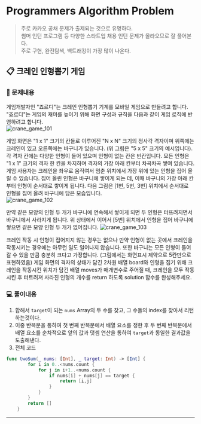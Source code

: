 # Programmers Algorithm Problem
> 주로 카카오 공채 문제가 출제되는 것으로 유명하다.   
> 썸머 인턴 프로그램 등 다양한 스타트업 채용 인턴 문제가 올라오므로 잘 풀어본다.   
> 주로 구현, 완전탐색, 백트래킹이 가장 많이 나온다.   

## 📋 크레인 인형뽑기 게임
### 📜 문제내용   
게임개발자인 "죠르디"는 크레인 인형뽑기 기계를 모바일 게임으로 만들려고 합니다.   
"죠르디"는 게임의 재미를 높이기 위해 화면 구성과 규칙을 다음과 같이 게임 로직에 반영하려고 합니다.   
![crane_game_101](https://user-images.githubusercontent.com/92699723/150051404-341b797c-1e6a-4895-85aa-aff2c34e1275.png)

게임 화면은 "1 x 1" 크기의 칸들로 이루어진 "N x N" 크기의 정사각 격자이며 위쪽에는 크레인이 있고 오른쪽에는 바구니가 있습니다. (위 그림은 "5 x 5" 크기의 예시입니다). 각 격자 칸에는 다양한 인형이 들어 있으며 인형이 없는 칸은 빈칸입니다. 모든 인형은 "1 x 1" 크기의 격자 한 칸을 차지하며 격자의 가장 아래 칸부터 차곡차곡 쌓여 있습니다. 게임 사용자는 크레인을 좌우로 움직여서 멈춘 위치에서 가장 위에 있는 인형을 집어 올릴 수 있습니다. 집어 올린 인형은 바구니에 쌓이게 되는 데, 이때 바구니의 가장 아래 칸부터 인형이 순서대로 쌓이게 됩니다. 다음 그림은 [1번, 5번, 3번] 위치에서 순서대로 인형을 집어 올려 바구니에 담은 모습입니다.   
![crane_game_102](https://user-images.githubusercontent.com/92699723/150051477-6eb5a0fa-45df-40ad-a5cf-e46163c00310.png)

만약 같은 모양의 인형 두 개가 바구니에 연속해서 쌓이게 되면 두 인형은 터뜨려지면서 바구니에서 사라지게 됩니다. 위 상태에서 이어서 [5번] 위치에서 인형을 집어 바구니에 쌓으면 같은 모양 인형 두 개가 없어집니다.
![crane_game_103](https://user-images.githubusercontent.com/92699723/150051549-6afee07a-6bf5-4a20-ad38-562ea8efcdf7.gif)

크레인 작동 시 인형이 집어지지 않는 경우는 없으나 만약 인형이 없는 곳에서 크레인을 작동시키는 경우에는 아무런 일도 일어나지 않습니다. 또한 바구니는 모든 인형이 들어갈 수 있을 만큼 충분히 크다고 가정합니다. (그림에서는 화면표시 제약으로 5칸만으로 표현하였음)
게임 화면의 격자의 상태가 담긴 2차원 배열 board와 인형을 집기 위해 크레인을 작동시킨 위치가 담긴 배열 moves가 매개변수로 주어질 때, 크레인을 모두 작동시킨 후 터트려져 사라진 인형의 개수를 return 하도록 solution 함수를 완성해주세요.

### 💻 풀이내용
1. 합해서 ```target```이 되는 ```nums``` Array의 두 수를 찾고, 그 수들의 index를 찾아서 리턴하는것이다.
2. 이중 반복문을 통하여 첫 번째 반복문에서 배열 요소를 정한 후 두 번째 반복문에서 배열 요소를 순차적으로 앞의 값과 덧셈 연산을 통하여 ```target```과 동일한 결과값을 도출해낸다.
3. 전체 코드
```swift
func twoSum(_ nums: [Int], _ target: Int) -> [Int] { 
        for i in 0..<nums.count { 
            for j in i+1..<nums.count { 
                if nums[i] + nums[j] == target { 
                    return [i,j] 
                } 
            } 
        } 
        return [] 
    } 
```
***